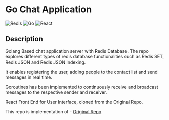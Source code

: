 # Go Chat Application

![Redis](https://img.shields.io/badge/redis-%23DD0031.svg?style=for-the-badge&logo=redis&logoColor=white) ![Go](https://img.shields.io/badge/go-%2300ADD8.svg?style=for-the-badge&logo=go&logoColor=white) ![React](https://img.shields.io/badge/react-%2320232a.svg?style=for-the-badge&logo=react&logoColor=%2361DAFB)

## Description

Golang Based chat application server with Redis Database. The repo explores different types of redis database functionalities such as Redis SET, Redis JSON and Redis JSON Indexing.

It enables registering the user, adding people to the contact list and send messages in real time.

Goroutines has been implemented to continuously receive and broadcast messages to the respective sender and receiver.

React Front End for User Interface, cloned from the Original Repo.

This repo is implementation of  - [Original Repo](https://github.com/schadokar/go-chat-app)

